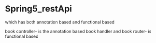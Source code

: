 # Spring5_restApi
which has both annotation based and functional based



book controller- is the annotation based
book handler and book router- is functional based
